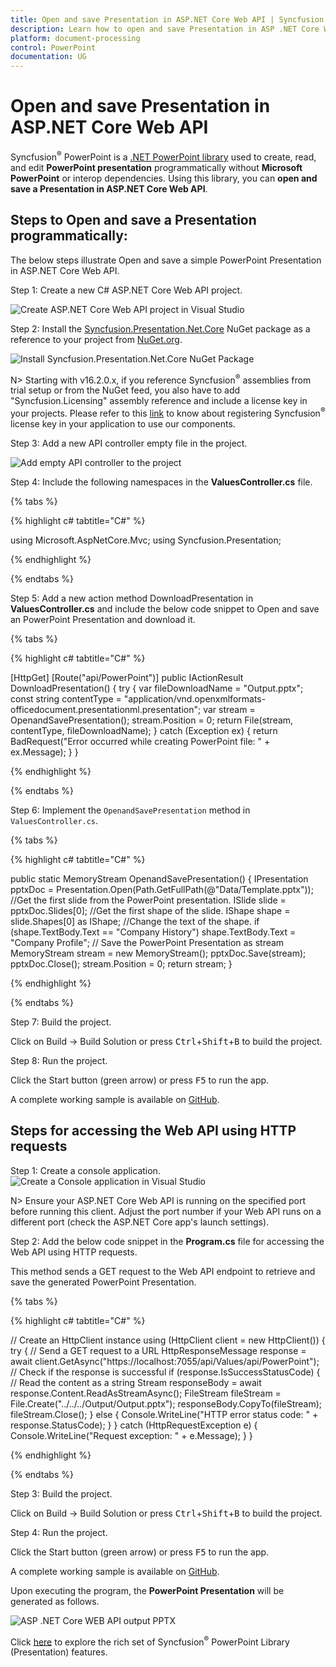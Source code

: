```yaml
---
title: Open and save Presentation in ASP.NET Core Web API | Syncfusion
description: Learn how to open and save Presentation in ASP .NET Core Web API application using .NET Core PowerPoint library (Presentation) in C#.
platform: document-processing
control: PowerPoint
documentation: UG
---
```


# Open and save Presentation in ASP.NET Core Web API

Syncfusion<sup>&reg;</sup> PowerPoint is a [.NET PowerPoint library](https://www.syncfusion.com/document-processing/powerpoint-framework/net) used to create, read, and edit **PowerPoint presentation** programmatically without **Microsoft PowerPoint** or interop dependencies. Using this library, you can **open and save a Presentation in ASP.NET Core Web API**.

## Steps to Open and save a Presentation programmatically:

The below steps illustrate Open and save a simple PowerPoint Presentation in ASP.NET Core Web API.

Step 1: Create a new C# ASP.NET Core Web API project.

![Create ASP.NET Core Web API project in Visual Studio](ASP-NET-Core-WEB-API-images/ASP-NET-Core-Web-API-template-Open-Save.png)

Step 2: Install the [Syncfusion.Presentation.Net.Core](https://www.nuget.org/packages/Syncfusion.Presentation.Net.Core/) NuGet package as a reference to your project from [NuGet.org](https://www.nuget.org).

![Install Syncfusion.Presentation.Net.Core NuGet Package](ASP-NET-Core-WEB-API-images/ASP-NET-Core-Web-API-template-Open-Save.png)

N> Starting with v16.2.0.x, if you reference Syncfusion<sup>&reg;</sup> assemblies from trial setup or from the NuGet feed, you also have to add "Syncfusion.Licensing" assembly reference and include a license key in your projects. Please refer to this [link](https://help.syncfusion.com/common/essential-studio/licensing/overview) to know about registering Syncfusion<sup>&reg;</sup> license key in your application to use our components.

Step 3: Add a new API controller empty file in the project.

![Add empty API controller to the project](ASP-NET-Core-WEB-API-images/Empty-API-Controller-Open-Save.png)

Step 4: Include the following namespaces in the **ValuesController.cs** file.

{% tabs %}

{% highlight c# tabtitle="C#" %}

using Microsoft.AspNetCore.Mvc;
using Syncfusion.Presentation;

{% endhighlight %}

{% endtabs %}

Step 5: Add a new action method DownloadPresentation in **ValuesController.cs** and include the below code snippet to Open and save an PowerPoint Presentation and download it.

{% tabs %}

{% highlight c# tabtitle="C#" %}

[HttpGet]
[Route("api/PowerPoint")]
public IActionResult DownloadPresentation()
{
    try
    {
        var fileDownloadName = "Output.pptx";
        const string contentType = "application/vnd.openxmlformats-officedocument.presentationml.presentation";
        var stream = OpenandSavePresentation();
        stream.Position = 0;
        return File(stream, contentType, fileDownloadName);
    }
    catch (Exception ex)
    {
        return BadRequest("Error occurred while creating PowerPoint file: " + ex.Message);
    }
}
 
 {% endhighlight %}

{% endtabs %}

Step 6: Implement the `OpenandSavePresentation` method in `ValuesController.cs`.
 
{% tabs %}

{% highlight c# tabtitle="C#" %}

 public static MemoryStream OpenandSavePresentation()
 {
    IPresentation pptxDoc = Presentation.Open(Path.GetFullPath(@"Data/Template.pptx"));
    //Get the first slide from the PowerPoint presentation.
    ISlide slide = pptxDoc.Slides[0];
    //Get the first shape of the slide.
    IShape shape = slide.Shapes[0] as IShape;
    //Change the text of the shape.
    if (shape.TextBody.Text == "Company History")
        shape.TextBody.Text = "Company Profile";
    // Save the PowerPoint Presentation as stream
    MemoryStream stream = new MemoryStream();
    pptxDoc.Save(stream);
    pptxDoc.Close();
    stream.Position = 0;
    return stream;
}

{% endhighlight %}

{% endtabs %}

Step 7: Build the project.

Click on Build → Build Solution or press <kbd>Ctrl</kbd>+<kbd>Shift</kbd>+<kbd>B</kbd> to build the project.

Step 8: Run the project.

Click the Start button (green arrow) or press <kbd>F5</kbd> to run the app.

A complete working sample is available on [GitHub](https://github.com/SyncfusionExamples/PowerPoint-Examples/tree/master/Read-and-save-PowerPoint-presentation/Open-and-save-PowerPoint/ASP.NET-Core-Web-API/Read-and-edit-PowerPoint-presentation).

## Steps for accessing the Web API using HTTP requests

Step 1: Create a console application.
![Create a Console application in Visual Studio](ASP-NET-Core-WEB-API-images/Console-Template-Net-Core.png)

N> Ensure your ASP.NET Core Web API is running on the specified port before running this client. Adjust the port number if your Web API runs on a different port (check the ASP.NET Core app's launch settings).

Step 2: Add the below code snippet in the **Program.cs** file for accessing the Web API using HTTP requests. 

This method sends a GET request to the Web API endpoint to retrieve and save the generated PowerPoint Presentation.

{% tabs %}

{% highlight c# tabtitle="C#" %}

// Create an HttpClient instance
using (HttpClient client = new HttpClient())
{
    try
    {
        // Send a GET request to a URL
        HttpResponseMessage response = await client.GetAsync("https://localhost:7055/api/Values/api/PowerPoint");
        // Check if the response is successful
        if (response.IsSuccessStatusCode)
        {
            // Read the content as a string
            Stream responseBody = await response.Content.ReadAsStreamAsync();
            FileStream fileStream = File.Create("../../../Output/Output.pptx");
            responseBody.CopyTo(fileStream);
            fileStream.Close();
        }
        else
        {
            Console.WriteLine("HTTP error status code: " + response.StatusCode);
        }
    }
    catch (HttpRequestException e)
    {
        Console.WriteLine("Request exception: " + e.Message);
    }
}

{% endhighlight %}

{% endtabs %}

Step 3: Build the project.

Click on Build → Build Solution or press <kbd>Ctrl</kbd>+<kbd>Shift</kbd>+<kbd>B</kbd> to build the project.

Step 4: Run the project.

Click the Start button (green arrow) or press <kbd>F5</kbd> to run the app.

A complete working sample is available on [GitHub](https://github.com/SyncfusionExamples/PowerPoint-Examples/tree/master/Read-and-save-PowerPoint-presentation/Open-and-save-PowerPoint/ASP.NET-Core-Web-API/Client-Application).

Upon executing the program, the **PowerPoint Presentation** will be generated as follows.

![ASP .NET Core WEB API output PPTX](ASP-NET-Core-WEB-API-images/ASP-NET-Core-Web-API-Output-Open-save.png)

Click [here](https://www.syncfusion.com/document-processing/powerpoint-framework/net-core) to explore the rich set of Syncfusion<sup>&reg;</sup> PowerPoint Library (Presentation) features. 


